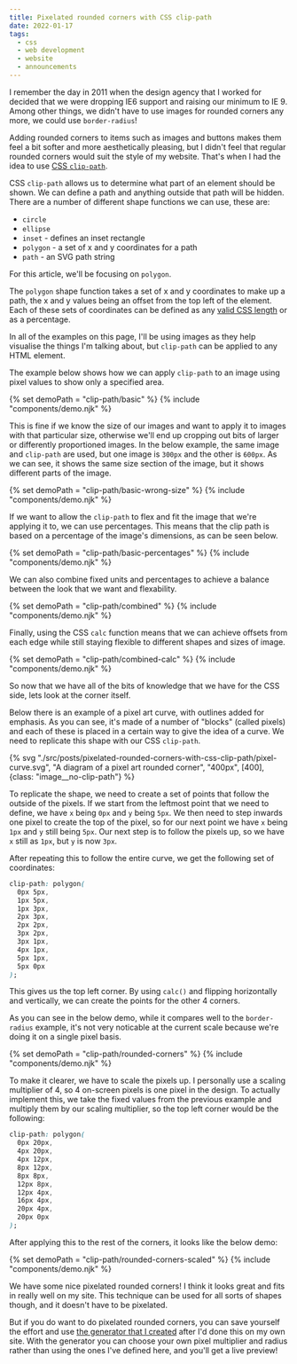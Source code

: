 ```yaml
---
title: Pixelated rounded corners with CSS clip-path
date: 2022-01-17
tags:
  - css
  - web development
  - website
  - announcements
---
```


I remember the day in 2011 when the design agency that I worked for decided that we were dropping IE6 support and raising our minimum to IE 9. Among other things, we didn't have to use images for rounded corners any more, we could use `border-radius`!

Adding rounded corners to items such as images and buttons makes them feel a bit softer and more aesthetically pleasing, but I didn't feel that regular rounded corners would suit the style of my website. That's when I had the idea to use [CSS `clip-path`](https://developer.mozilla.org/en-US/docs/Web/CSS/clip-path).

<!-- excerpt -->

CSS `clip-path` allows us to determine what part of an element should be shown. We can define a path and anything outside that path will be hidden. There are a number of different shape functions we can use, these are:

- `circle`
- `ellipse`
- `inset` - defines an inset rectangle
- `polygon` - a set of x and y coordinates for a path
- `path` - an SVG path string

For this article, we'll be focusing on `polygon`.

The `polygon` shape function takes a set of x and y coordinates to make up a path, the x and y values being an offset from the top left of the element. Each of these sets of coordinates can be defined as any [valid CSS length](https://developer.mozilla.org/en-US/docs/Web/CSS/length) or as a percentage.

In all of the examples on this page, I'll be using images as they help visualise the things I'm talking about, but `clip-path` can be applied to any HTML element.

The example below shows how we can apply `clip-path` to an image using pixel values to show only a specified area.

{% set demoPath = "clip-path/basic" %}
{% include "components/demo.njk" %}

This is fine if we know the size of our images and want to apply it to images with that particular size, otherwise we'll end up cropping out bits of larger or differently proportioned images. In the below example, the same image and `clip-path` are used, but one image is `300px` and the other is `600px`. As we can see, it shows the same size section of the image, but it shows different parts of the image.

{% set demoPath = "clip-path/basic-wrong-size" %}
{% include "components/demo.njk" %}

If we want to allow the `clip-path` to flex and fit the image that we're applying it to, we can use percentages. This means that the clip path is based on a percentage of the image's dimensions, as can be seen below.

{% set demoPath = "clip-path/basic-percentages" %}
{% include "components/demo.njk" %}

We can also combine fixed units and percentages to achieve a balance between the look that we want and flexability.

{% set demoPath = "clip-path/combined" %}
{% include "components/demo.njk" %}

Finally, using the CSS `calc` function means that we can achieve offsets from each edge while still staying flexible to different shapes and sizes of image.

{% set demoPath = "clip-path/combined-calc" %}
{% include "components/demo.njk" %}

So now that we have all of the bits of knowledge that we have for the CSS side, lets look at the corner itself.

Below there is an example of a pixel art curve, with outlines added for emphasis. As you can see, it's made of a number of "blocks" (called pixels) and each of these is placed in a certain way to give the idea of a curve. We need to replicate this shape with our CSS `clip-path`.

{% svg "./src/posts/pixelated-rounded-corners-with-css-clip-path/pixel-curve.svg", "A diagram of a pixel art rounded corner", "400px", [400], {class: "image__no-clip-path"} %}

To replicate the shape, we need to create a set of points that follow the outside of the pixels. If we start from the leftmost point that we need to define, we have `x` being `0px` and `y` being `5px`. We then need to step inwards one pixel to create the top of the pixel, so for our next point we have `x` being `1px` and `y` still being `5px`. Our next step is to follow the pixels up, so we have `x` still as `1px`, but `y` is now `3px`.

After repeating this to follow the entire curve, we get the following set of coordinates:

```css
clip-path: polygon(
  0px 5px,
  1px 5px,
  1px 3px,
  2px 3px,
  2px 2px,
  3px 2px,
  3px 1px,
  4px 1px,
  5px 1px,
  5px 0px
);
```

This gives us the top left corner. By using `calc()` and flipping horizontally and vertically, we can create the points for the other 4 corners.

As you can see in the below demo, while it compares well to the `border-radius` example, it's not very noticable at the current scale because we're doing it on a single pixel basis.

{% set demoPath = "clip-path/rounded-corners" %}
{% include "components/demo.njk" %}

To make it clearer, we have to scale the pixels up. I personally use a scaling multiplier of 4, so 4 on-screen pixels is one pixel in the design. To actually implement this, we take the fixed values from the previous example and multiply them by our scaling multiplier, so the top left corner would be the following:

```css
clip-path: polygon(
  0px 20px,
  4px 20px,
  4px 12px,
  8px 12px,
  8px 8px,
  12px 8px,
  12px 4px,
  16px 4px,
  20px 4px,
  20px 0px
);
```

After applying this to the rest of the corners, it looks like the below demo:

{% set demoPath = "clip-path/rounded-corners-scaled" %}
{% include "components/demo.njk" %}

We have some nice pixelated rounded corners! I think it looks great and fits in really well on my site. This technique can be used for all sorts of shapes though, and it doesn't have to be pixelated.

But if you do want to do pixelated rounded corners, you can save yourself the effort and use [the generator that I created](https://pixelcorners.lukeb.co.uk/) after I'd done this on my own site. With the generator you can choose your own pixel multiplier and radius rather than using the ones I've defined here, and you'll get a live preview!
